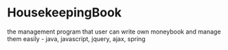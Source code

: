 # HousekeepingBook
the management program that user can write own moneybook and manage them easily - java, javascript, jquery, ajax, spring
